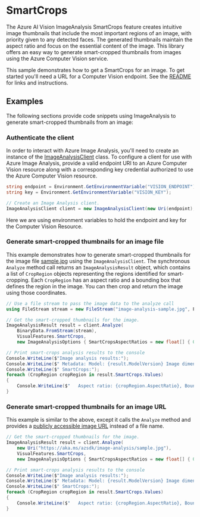 # SmartCrops

The Azure AI Vision ImageAnalysis SmartCrops feature creates intuitive image thumbnails that include the most important regions of an image, with priority given to any detected faces. The generated thumbnails maintain the aspect ratio and focus on the essential content of the image. This library offers an easy way to generate smart-cropped thumbnails from images using the Azure Computer Vision service.

This sample demonstrates how to get a SmartCrops for an image. To get started you'll need a URL for a Computer Vision endpoint. See the [README](https://github.com/Azure/azure-sdk-for-net/blob/main/sdk/vision/Azure.AI.Vision.ImageAnalysis/README.md) for links and instructions.

## Examples

The following sections provide code snippets using ImageAnalysis to generate smart-cropped thumbnails from an image:

### Authenticate the client

In order to interact with Azure Image Analysis, you'll need to create an instance of the [ImageAnalysisClient][imageanalysis_client_class]
class. To configure a client for use with Azure Image Analysis, provide a valid endpoint URI to an Azure Computer Vision resource
along with a corresponding key credential authorized to use the Azure Computer Vision resource.

```C# Snippet:ImageAnalysisAuth
string endpoint = Environment.GetEnvironmentVariable("VISION_ENDPOINT");
string key = Environment.GetEnvironmentVariable("VISION_KEY");

// Create an Image Analysis client.
ImageAnalysisClient client = new ImageAnalysisClient(new Uri(endpoint), new AzureKeyCredential(key));
```

Here we are using environment variables to hold the endpoint and key for the Computer Vision Resource.

### Generate smart-cropped thumbnails for an image file

This example demonstrates how to generate smart-cropped thumbnails for the image file [sample.jpg](https://aka.ms/azsdk/image-analysis/sample.jpg) using the `ImageAnalysisClient`. The synchronous `Analyze` method call returns an `ImageAnalysisResult` object, which contains a list of `CropRegion` objects representing the regions identified for smart-cropping. Each `CropRegion` has an aspect ratio and a bounding box that defines the region in the image. You can then crop and return the image using those coordinates.

```C# Snippet:ImageAnalysisSmartCropsFromFile
// Use a file stream to pass the image data to the analyze call
using FileStream stream = new FileStream("image-analysis-sample.jpg", FileMode.Open);

// Get the smart-cropped thumbnails for the image.
ImageAnalysisResult result = client.Analyze(
    BinaryData.FromStream(stream),
    VisualFeatures.SmartCrops,
    new ImageAnalysisOptions { SmartCropsAspectRatios = new float[] { 0.9F, 1.33F } });

// Print smart-crops analysis results to the console
Console.WriteLine($"Image analysis results:");
Console.WriteLine($" Metadata: Model: {result.ModelVersion} Image dimensions: {result.Metadata.Width} x {result.Metadata.Height}");
Console.WriteLine($" SmartCrops:");
foreach (CropRegion cropRegion in result.SmartCrops.Values)
{
    Console.WriteLine($"   Aspect ratio: {cropRegion.AspectRatio}, Bounding box: {cropRegion.BoundingBox}");
}
```

### Generate smart-cropped thumbnails for an image URL

This example is similar to the above, except it calls the `Analyze` method and provides a [publicly accessible image URL](https://aka.ms/azsdk/image-analysis/sample.jpg) instead of a file name.

```C# Snippet:ImageAnalysisSmartCropsFromUrl
// Get the smart-cropped thumbnails for the image.
ImageAnalysisResult result = client.Analyze(
    new Uri("https://aka.ms/azsdk/image-analysis/sample.jpg"),
    VisualFeatures.SmartCrops,
    new ImageAnalysisOptions { SmartCropsAspectRatios = new float[] { 0.9F, 1.33F } });

// Print smart-crops analysis results to the console
Console.WriteLine($"Image analysis results:");
Console.WriteLine($" Metadata: Model: {result.ModelVersion} Image dimensions: {result.Metadata.Width} x {result.Metadata.Height}");
Console.WriteLine($" SmartCrops:");
foreach (CropRegion cropRegion in result.SmartCrops.Values)
{
    Console.WriteLine($"   Aspect ratio: {cropRegion.AspectRatio}, Bounding box: {cropRegion.BoundingBox}");
}
```

[imageanalysis_client_class]: https://github.com/Azure/azure-sdk-for-net/blob/main/sdk/vision/Azure.AI.Vision.ImageAnalysis/src/Custom/ImageAnalysisClient.cs